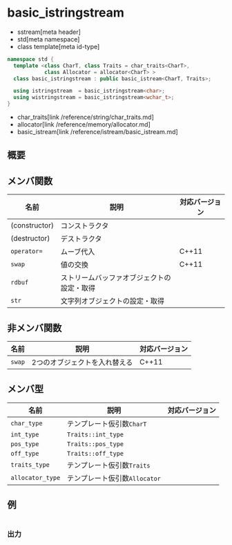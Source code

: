 # basic_istringstream
* sstream[meta header]
* std[meta namespace]
* class template[meta id-type]

```cpp
namespace std {
  template <class CharT, class Traits = char_traits<CharT>,
            class Allocator = allocator<CharT> >
  class basic_istringstream : public basic_istream<CharT, Traits>;

  using istringstream  = basic_istringstream<char>;
  using wistringstream = basic_istringstream<wchar_t>;
}
```
* char_traits[link /reference/string/char_traits.md]
* allocator[link /reference/memory/allocator.md]
* basic_istream[link /reference/istream/basic_istream.md]

## 概要


## メンバ関数

| 名前          | 説明                                       | 対応バージョン |
|---------------|--------------------------------------------|----------------|
| (constructor) | コンストラクタ                             | |
| (destructor)  | デストラクタ                               | |
| `operator=`   | ムーブ代入                                 | C++11 |
| `swap`        | 値の交換                                   | C++11 |
| `rdbuf`       | ストリームバッファオブジェクトの設定・取得 | |
| `str`         | 文字列オブジェクトの設定・取得             | |


## 非メンバ関数

| 名前   | 説明                          | 対応バージョン |
|--------|-------------------------------|----------------|
| `swap` | 2つのオブジェクトを入れ替える | C++11 |


## メンバ型

| 名前             | 説明                          | 対応バージョン |
|------------------|-------------------------------|----------------|
| `char_type`      | テンプレート仮引数`CharT`     | |
| `int_type`       | `Traits::int_type`            | |
| `pos_type`       | `Traits::pos_type`            | |
| `off_type`       | `Traits::off_type`            | |
| `traits_type`    | テンプレート仮引数`Traits`    | |
| `allocator_type` | テンプレート仮引数`Allocator` | |

## 例
```cpp
```

### 出力
```
```

